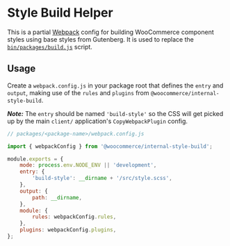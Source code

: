 # Style Build Helper

This is a partial [Webpack](https://webpack.js.org/) config for building WooCommerce component styles using base styles from Gutenberg. It is used to replace the [`bin/packages/build.js`](https://github.com/woocommerce/woocommerce-admin/blob/6859249/bin/packages/build.js) script.


## Usage

Create a `webpack.config.js` in your package root that defines the `entry` and `output`, making use of the `rules` and `plugins` from `@woocommerce/internal-style-build`.

***Note:*** The `entry` should be named `'build-style'` so the CSS will get picked up by the main `client/` application's `CopyWebpackPlugin` config.

```js
// packages/<package-name>/webpack.config.js

import { webpackConfig } from '@woocommerce/internal-style-build';

module.exports = {
	mode: process.env.NODE_ENV || 'development',
	entry: {
		'build-style': __dirname + '/src/style.scss',
	},
	output: {
		path: __dirname,
	},
	module: {
		rules: webpackConfig.rules,
	},
	plugins: webpackConfig.plugins,
};
```
